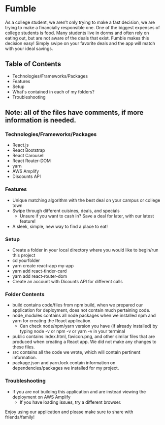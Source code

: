 
# Fumble 
As a college student, we aren’t only trying to make a fast decision, we are trying to make a financially responsible one. One of the biggest expenses of college students is food. Many students live in dorms and often rely on eating out, but are not aware of the deals that exist. Fumble makes this decision easy! Simply swipe on your favorite deals and the app will match with your ideal savings.

## Table of Contents
* Technologies/Frameworks/Packages
* Features 
* Setup
* What's contained in each of my folders?
* Troubleshooting

## Note: all of the files have comments, if more information is needed. 

### Technologies/Frameworks/Packages
* React.js
* React Bootstrap
* React Carousel
* React Router-DOM
* yarn
* AWS Amplify 
* Discounts API

### Features
* Unique matching algorithm with the best deal on your campus or college town 
* Swipe through different cuisines, deals, and specials 
    * Unsure if you want to cash in? Save a deal for later, with our latest feature!
* A sleek, simple, new way to find a place to eat! 

### Setup
* Create a folder in your local directory where you would like to begin/run this project
* cd yourfolder
* yarn create react-app my-app
* yarn add react-tinder-card
* yarn add react-router-dom
* Create an account with Dicounts API for different calls 

### Folder Contents
* build contains code/files from npm build, when we prepared our application for deployment, does not contain much pertaining code. 
* node_modules contains all node packages when we installed npm and yarn for creating the React application. 
   * Can check node/npm/yarn version you have (if already installed) by typing node -v or npm -v or yarn -v in your terminal
* public contains index.html, favicon.png, and other similar files that are produced when creating a React app. We did not make any changes to these files.
* src contains all the code we wrote, which will contain pertinent information. 
* package.json and yarn.lock contain information on dependencies/packages we installed for my project.

### Troubleshooting
* If you are not building this application and are instead viewing the deployment on AWS Amplify 
    * If you have loading issues, try a different browser.
    
Enjoy using our application and please make sure to share with friends/family!  




















